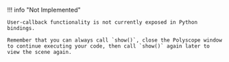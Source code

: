 !!! info "Not Implemented"

    User-callback functionality is not currently exposed in Python bindings.

    Remember that you can always call `show()`, close the Polyscope window to continue executing your code, then call `show()` again later to view the scene again.
